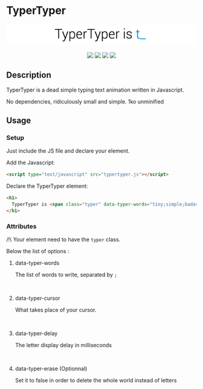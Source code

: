# TyperTyper

<p align="center">

![TyperTyper](TyperTyper.gif)

</p>



<p align="center">
<img src="http://forthebadge.com/images/badges/built-with-love.svg">
<img src="http://forthebadge.com/images/badges/uses-js.svg">
<img src="http://forthebadge.com/images/badges/uses-badges.svg">
<img src="http://forthebadge.com/images/badges/powered-by-electricity.svg">
</p>



## Description



TyperTyper is a dead simple typing text animation written in Javascript.



No dependencies, ridiculously small and simple. 1ko unminified



## Usage



### Setup



Just include the JS file and declare your element.



Add the Javascript:

```html
<script type="text/javascript" src="typertyper.js"></script>
```


Declare the TyperTyper element:

```html
<h1>
  TyperTyper is <span class="typer" data-typer-words="tiny;simple;badass;for the cool kids" data-typer-cursor="_" data-typer-erase="true" data-typer-delay="200"></span>
</h1>
```


### Attributes



/!\ Your element need to have the `typer` class. 



Below the list of options : 



1. data-typer-words 

   The list of words to write, separated by `;`

   ​
2. data-typer-cursor

   What takes place of your cursor.  

   ​
3. data-typer-delay

   The letter display delay in milliseconds 

   ​
4. data-typer-erase (Optionnal)

   Set it to false in order to delete the whole world instead of letters

   ​
